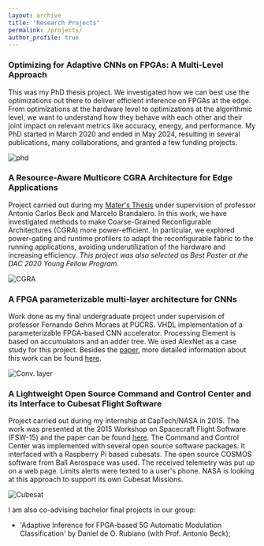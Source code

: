 ```yaml
---
layout: archive
title: "Research Projects"
permalink: /projects/
author_profile: true
---
```


### Optimizing for Adaptive CNNs on FPGAs: A Multi-Level Approach
This was my PhD thesis project. We investigated how we can best use the optimizations out there to deliver efficient inference on FPGAs at the edge. From optimizations at the hardware level to optimizations at the algorithmic level, we want to understand how they behave with each other and their joint impact on relevant metrics like accuracy, energy, and performance. My PhD started in March 2020 and ended in May 2024, resulting in several publications, many collaborations, and granted a few funding projects.

![phd](https://gkorol.github.io/images/background_simple.png)

### A Resource-Aware Multicore CGRA Architecture for Edge Applications

Project carried out during my [Mater's Thesis](https://www.lume.ufrgs.br/handle/10183/213181) under supervision of professor Antonio Carlos Beck and Marcelo Brandalero. In this work, we have investigated methods to make Coarse-Grained Reconfigurable Architectures (CGRA) more power-efficient. In particular, we explored power-gating and runtime profilers to adapt the reconfigurable fabric to the running applications, avoiding underutilization of the hardware and increasing efficiency. *This project was also selected as Best Poster at the DAC 2020 Young Fellow Program*.

![CGRA](https://gkorol.github.io/images/mestrado.png)

### A FPGA parameterizable multi-layer architecture for CNNs

Work done as my final undergraduate project under supervision of professor Fernando Gehm Moraes at PUCRS. VHDL implementation of a parameterizable FPGA-based CNN accelerator. Processing Element is based on accumulators and an adder tree. We used AlexNet as a case study for this project. Besides the [paper](https://ieeexplore.ieee.org/abstract/document/8862024), more detailed information about this work can be found [here](https://fgmoraes.github.io/docs/tcc/tcc_korol.pdf). 

![Conv. layer](https://gkorol.github.io/images/tcc.png)

### A Lightweight Open Source Command and Control Center and its Interface to Cubesat Flight Software

Project carried out during my internship at CapTech/NASA in 2015. The work was presented at the 2015 Workshop on Spacecraft Flight Software (FSW-15) and the paper can be found [here](https://archive.org/details/ALightweightOpenSourceCommandAndControlCenterAndItsInterfaceToCubesats). The Command and Control Center was implemented with several open source software packages. It interfaced with a Raspberry Pi based cubesats. The open source COSMOS software from Ball Aerospace was used. The received telemetry was put up on a web page. Limits alerts were texted to a user's phone. NASA is looking at this approach to support its own Cubesat Missions.

![Cubesat](https://gkorol.github.io/images/cubesat.png)

I am also co-advising bachelor final projects in our group: 
- 'Adaptive Inference for FPGA-based 5G Automatic Modulation Classification' by Daniel de O. Rubiano (with Prof. Antonio Beck);

